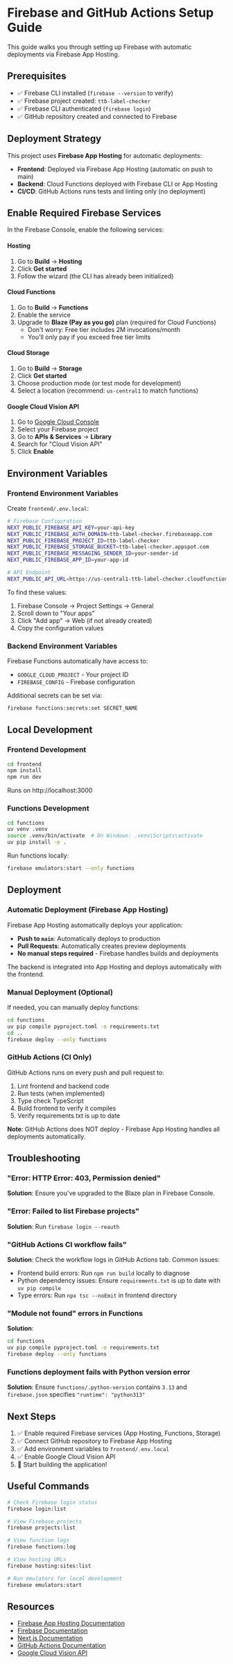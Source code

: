 # Firebase and GitHub Actions Setup Guide

This guide walks you through setting up Firebase with automatic deployments via Firebase App Hosting.

## Prerequisites

- ✅ Firebase CLI installed (`firebase --version` to verify)
- ✅ Firebase project created: `ttb-label-checker`
- ✅ Firebase CLI authenticated (`firebase login`)
- ✅ GitHub repository created and connected to Firebase

## Deployment Strategy

This project uses **Firebase App Hosting** for automatic deployments:
- **Frontend**: Deployed via Firebase App Hosting (automatic on push to main)
- **Backend**: Cloud Functions deployed with Firebase CLI or App Hosting
- **CI/CD**: GitHub Actions runs tests and linting only (no deployment)

## Enable Required Firebase Services

In the Firebase Console, enable the following services:

#### Hosting
1. Go to **Build** → **Hosting**
2. Click **Get started**
3. Follow the wizard (the CLI has already been initialized)

#### Cloud Functions
1. Go to **Build** → **Functions**
2. Enable the service
3. Upgrade to **Blaze (Pay as you go)** plan (required for Cloud Functions)
   - Don't worry: Free tier includes 2M invocations/month
   - You'll only pay if you exceed free tier limits

#### Cloud Storage
1. Go to **Build** → **Storage**
2. Click **Get started**
3. Choose production mode (or test mode for development)
4. Select a location (recommend: `us-central1` to match functions)

#### Google Cloud Vision API
1. Go to [Google Cloud Console](https://console.cloud.google.com/)
2. Select your Firebase project
3. Go to **APIs & Services** → **Library**
4. Search for "Cloud Vision API"
5. Click **Enable**

## Environment Variables

### Frontend Environment Variables

Create `frontend/.env.local`:

```bash
# Firebase Configuration
NEXT_PUBLIC_FIREBASE_API_KEY=your-api-key
NEXT_PUBLIC_FIREBASE_AUTH_DOMAIN=ttb-label-checker.firebaseapp.com
NEXT_PUBLIC_FIREBASE_PROJECT_ID=ttb-label-checker
NEXT_PUBLIC_FIREBASE_STORAGE_BUCKET=ttb-label-checker.appspot.com
NEXT_PUBLIC_FIREBASE_MESSAGING_SENDER_ID=your-sender-id
NEXT_PUBLIC_FIREBASE_APP_ID=your-app-id

# API Endpoint
NEXT_PUBLIC_API_URL=https://us-central1-ttb-label-checker.cloudfunctions.net
```

To find these values:
1. Firebase Console → Project Settings → General
2. Scroll down to "Your apps"
3. Click "Add app" → Web (if not already created)
4. Copy the configuration values

### Backend Environment Variables

Firebase Functions automatically have access to:
- `GOOGLE_CLOUD_PROJECT` - Your project ID
- `FIREBASE_CONFIG` - Firebase configuration

Additional secrets can be set via:
```bash
firebase functions:secrets:set SECRET_NAME
```

## Local Development

### Frontend Development

```bash
cd frontend
npm install
npm run dev
```

Runs on http://localhost:3000

### Functions Development

```bash
cd functions
uv venv .venv
source .venv/bin/activate  # On Windows: .venv\Scripts\activate
uv pip install -e .
```

Run functions locally:
```bash
firebase emulators:start --only functions
```

## Deployment

### Automatic Deployment (Firebase App Hosting)

Firebase App Hosting automatically deploys your application:
- **Push to `main`**: Automatically deploys to production
- **Pull Requests**: Automatically creates preview deployments
- **No manual steps required** - Firebase handles builds and deployments

The backend is integrated into App Hosting and deploys automatically with the frontend.

### Manual Deployment (Optional)

If needed, you can manually deploy functions:

```bash
cd functions
uv pip compile pyproject.toml -o requirements.txt
cd ..
firebase deploy --only functions
```

### GitHub Actions (CI Only)

GitHub Actions runs on every push and pull request to:
1. Lint frontend and backend code
2. Run tests (when implemented)
3. Type check TypeScript
4. Build frontend to verify it compiles
5. Verify requirements.txt is up to date

**Note**: GitHub Actions does NOT deploy - Firebase App Hosting handles all deployments automatically.

## Troubleshooting

### "Error: HTTP Error: 403, Permission denied"

**Solution**: Ensure you've upgraded to the Blaze plan in Firebase Console.

### "Error: Failed to list Firebase projects"

**Solution**: Run `firebase login --reauth`

### "GitHub Actions CI workflow fails"

**Solution**: Check the workflow logs in GitHub Actions tab. Common issues:
- Frontend build errors: Run `npm run build` locally to diagnose
- Python dependency issues: Ensure `requirements.txt` is up to date with `uv pip compile`
- Type errors: Run `npx tsc --noEmit` in frontend directory

### "Module not found" errors in Functions

**Solution**:
```bash
cd functions
uv pip compile pyproject.toml -o requirements.txt
firebase deploy --only functions
```

### Functions deployment fails with Python version error

**Solution**: Ensure `functions/.python-version` contains `3.13` and `firebase.json` specifies `"runtime": "python313"`

## Next Steps

1. ✅ Enable required Firebase services (App Hosting, Functions, Storage)
2. ✅ Connect GitHub repository to Firebase App Hosting
3. ✅ Add environment variables to `frontend/.env.local`
4. ✅ Enable Google Cloud Vision API
5. 🚀 Start building the application!

## Useful Commands

```bash
# Check Firebase login status
firebase login:list

# View Firebase projects
firebase projects:list

# View function logs
firebase functions:log

# View hosting URLs
firebase hosting:sites:list

# Run emulators for local development
firebase emulators:start
```

## Resources

- [Firebase App Hosting Documentation](https://firebase.google.com/docs/app-hosting)
- [Firebase Documentation](https://firebase.google.com/docs)
- [Next.js Documentation](https://nextjs.org/docs)
- [GitHub Actions Documentation](https://docs.github.com/en/actions)
- [Google Cloud Vision API](https://cloud.google.com/vision/docs)
